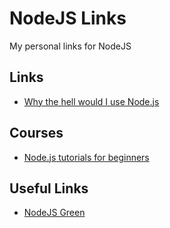 # NodeJS Links

My personal links for NodeJS

## Links

- [Why the hell would I use Node.js](https://www.toptal.com/nodejs/why-the-hell-would-i-use-node-js)

## Courses

- [Node.js tutorials for beginners](https://www.youtube.com/playlist?list=PL6gx4Cwl9DGBMdkKFn3HasZnnAqVjzHn_)

## Useful Links

- [NodeJS Green](http://node.green/)

